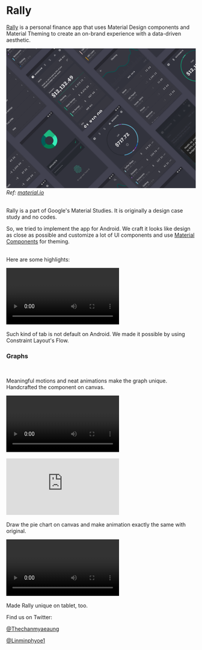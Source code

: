 # Rally

[Rally](https://material.io/design/material-studies/rally.html) is a personal finance app that uses Material Design components and Material Theming to create an on-brand experience with a data-driven aesthetic.


![Rally](images/rally-cover.png)
*Ref: [material.io](https://material.io)* <br/> <br/>




Rally is a part of Google's Material Studies. It is originally a design case study and no codes.

So, we tried to implement the app for Android. We craft it looks like design as close as possible and customize a lot of UI components and use [Material Components](https://github.com/material-components/material-components-android) for theming. <br/> <br/>



Here are some highlights:

![Tabs](highlights/hl-tab.mp4)

Such kind of tab is not default on Android. We made it possible by using Constraint Layout's Flow.


### Graphs

<video width="320" height="0" controls>
  <source src="highlights/hl-graph.mp4" type="video/mp4">
</video>

Meaningful motions and neat animations make the graph unique. Handcrafted the component on canvas.


![Pie](highlights/hl-pie.mp4)
<iframe src="https://www.youtube.com/embed/enMumwvLAug" frameborder="0" allowfullscreen="true"> </iframe>

Draw the pie chart on canvas and make animation exactly the same with original.



![Tablet UI](highlights/hl-tablet.mp4)

Made Rally unique on tablet, too.





Find us on Twitter:

[@Thechanmyaeaung]()

[@Linminphyoe1]()
